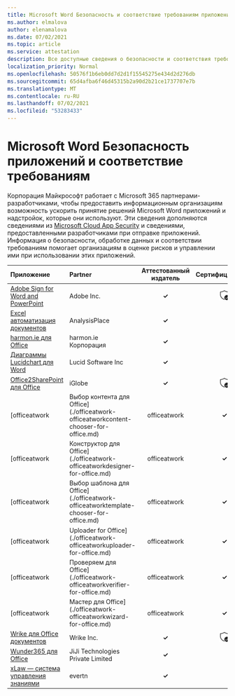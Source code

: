 ```yaml
---
title: Microsoft Word Безопасность и соответствие требованиям приложения — все приложения
ms.author: elmalova
author: elenamalova
ms.date: 07/02/2021
ms.topic: article
ms.service: attestation
description: Все доступные сведения о безопасности и соответствия требованиям для всех Microsoft Word приложений.
localization_priority: Normal
ms.openlocfilehash: 50576f1b6eb0dd7d2d1f15545275e434d2d276db
ms.sourcegitcommit: 65d4afba6f46d45315b2a90d2b21ce1737707e7b
ms.translationtype: MT
ms.contentlocale: ru-RU
ms.lasthandoff: 07/02/2021
ms.locfileid: "53283433"
---
```

# <a name="microsoft-word-app-security-and-compliance"></a>Microsoft Word Безопасность приложений и соответствие требованиям

Корпорация Майкрософт работает с Microsoft 365 партнерами-разработчиками, чтобы предоставить информационным организациям возможность ускорить принятие решений Microsoft Word приложений и надстройок, которые они используют. Эти сведения дополняются сведениями из [Microsoft Cloud App Security](https://www.microsoft.com/en-us/enterprise-mobility-security/cloud-app-security) и сведениями, предоставленными разработчиками при отправке приложений. Информация о безопасности, обработке данных и соответствии требованиям помогает организациям в оценке рисков и управлении ими при использовании этих приложений.

| **Приложение** | **Partner** | **Аттестованный издатель** | **Сертифицировано** |
|:--------|:------------|:----------------------:|:-------------:|
| [Adobe Sign for Word and PowerPoint](./adobe-inc-sign-for-word-and-powerpoint.md) | Adobe Inc. | **✓** | <img alt="Certified application badge" src="../media/certified-badge.png" height="25" width="25" /> |
| [Excel автоматизация документов](./analysisplace-excel-to-word-document-automation.md) | AnalysisPlace | **✓** |  |
| [harmon.ie для Office](./harmonie-corporation-for-office.md) | harmon.ie Корпорация | **✓** |  |
| [Диаграммы Lucidchart для Word](./lucid-software-inc-lucidchart-diagrams-for-word.md) | Lucid Software Inc | **✓** |  |
| [Office2SharePoint для Office](./iglobe-office2sharepoint-for-office.md) | iGlobe | **✓** | <img alt="Certified application badge" src="../media/certified-badge.png" height="25" width="25" /> |
| [officeatwork | Выбор контента для Office](./officeatwork-officeatworkcontent-chooser-for-office.md) | officeatwork | **✓** | <img alt="Certified application badge" src="../media/certified-badge.png" height="25" width="25" /> |
| [officeatwork | Конструктор для Office](./officeatwork-officeatworkdesigner-for-office.md) | officeatwork | **✓** | <img alt="Certified application badge" src="../media/certified-badge.png" height="25" width="25" /> |
| [officeatwork | Выбор шаблона для Office](./officeatwork-officeatworktemplate-chooser-for-office.md) | officeatwork | **✓** | <img alt="Certified application badge" src="../media/certified-badge.png" height="25" width="25" /> |
| [officeatwork | Uploader for Office](./officeatwork-officeatworkuploader-for-office.md) | officeatwork | **✓** | <img alt="Certified application badge" src="../media/certified-badge.png" height="25" width="25" /> |
| [officeatwork | Проверяем для Office](./officeatwork-officeatworkverifier-for-office.md) | officeatwork | **✓** | <img alt="Certified application badge" src="../media/certified-badge.png" height="25" width="25" /> |
| [officeatwork | Мастер для Office](./officeatwork-officeatworkwizard-for-office.md) | officeatwork | **✓** | <img alt="Certified application badge" src="../media/certified-badge.png" height="25" width="25" /> |
| [Wrike для Office документов](./wrike-inc-for-office-documents.md) | Wrike Inc. | **✓** | <img alt="Certified application badge" src="../media/certified-badge.png" height="25" width="25" /> |
| [Wunder365 для Office](./jiji-technologies-private-limited-wunder365-for-office.md) | JiJi Technologies Private Limited | **✓** |  |
| [xLaw — система управления знаниями](./evertn-xlaw-knowledge-management-system.md) | evertn | **✓** |  |
